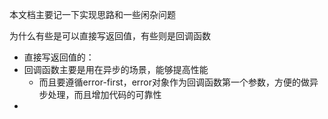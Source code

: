 本文档主要记一下实现思路和一些闲杂问题

为什么有些是可以直接写返回值，有些则是回调函数

- 直接写返回值的：
- 回调函数主要是用在异步的场景，能够提高性能
  - 而且要遵循error-first，error对象作为回调函数第一个参数，方便的做异步处理，而且增加代码的可靠性
- 

